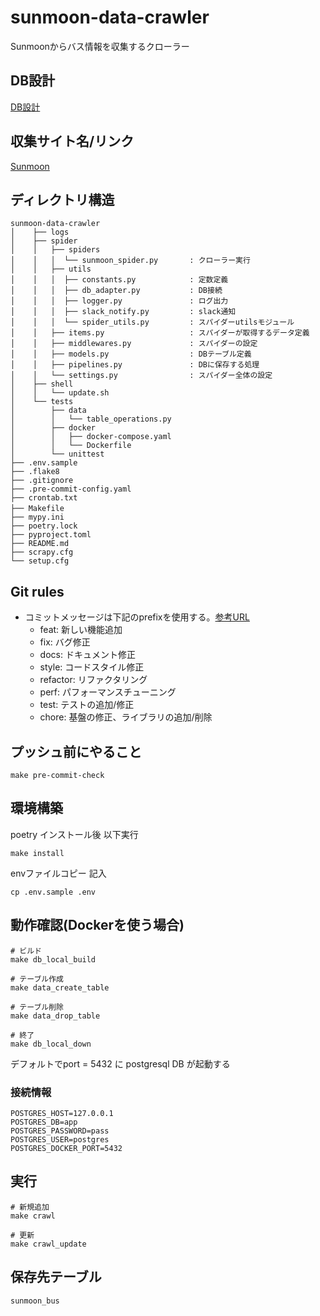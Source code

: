 # sunmoon-data-crawler

Sunmoonからバス情報を収集するクローラー

## DB設計
[DB設計](https://github.com/dumbled0re/sunmoon-data-crawler/blob/feature/spider_module/spider/models.py#L18)

## 収集サイト名/リンク
[Sunmoon](https://lily.sunmoon.ac.kr/MainDefault3.aspx)

## ディレクトリ構造

```
sunmoon-data-crawler
│    ├── logs
│    ├── spider
│    │   ├── spiders
│    │   │  └── sunmoon_spider.py       : クローラー実行
│    │   ├── utils
│    │   │  ├── constants.py            : 定数定義
│    │   │  ├── db_adapter.py           : DB接続
│    │   │  ├── logger.py               : ログ出力
│    │   │  ├── slack_notify.py         : slack通知
│    │   │  └── spider_utils.py         : スパイダーutilsモジュール
│    │   ├── items.py                   : スパイダーが取得するデータ定義
│    │   ├── middlewares.py             : スパイダーの設定
│    │   ├── models.py                  : DBテーブル定義
│    │   ├── pipelines.py               : DBに保存する処理
│    │   └── settings.py                : スパイダー全体の設定
│    ├── shell
│    │   └── update.sh
│    └── tests
│        ├── data
│        │   └── table_operations.py
│        ├── docker
│        │   ├── docker-compose.yaml
│        │   └── Dockerfile
│        └── unittest
├── .env.sample
├── .flake8
├── .gitignore
├── .pre-commit-config.yaml
├── crontab.txt
├── Makefile　　　　　　　　　　
├── mypy.ini
├── poetry.lock
├── pyproject.toml
├── README.md
├── scrapy.cfg
└── setup.cfg
```

## Git rules
- コミットメッセージは下記のprefixを使用する。[参考URL](https://github.com/angular/angular.js/blob/master/DEVELOPERS.md#type)
    - feat: 新しい機能追加
    - fix: バグ修正
    - docs: ドキュメント修正
    - style: コードスタイル修正
    - refactor: リファクタリング
    - perf: パフォーマンスチューニング
    - test: テストの追加/修正
    - chore: 基盤の修正、ライブラリの追加/削除

## プッシュ前にやること
```
make pre-commit-check
```

## 環境構築
poetry インストール後 以下実行
```
make install
```
envファイルコピー 記入
```
cp .env.sample .env
```

## 動作確認(Dockerを使う場合)
```
# ビルド
make db_local_build

# テーブル作成
make data_create_table

# テーブル削除
make data_drop_table

# 終了
make db_local_down
```

デフォルトでport = 5432 に postgresql DB が起動する
### 接続情報
```
POSTGRES_HOST=127.0.0.1
POSTGRES_DB=app
POSTGRES_PASSWORD=pass
POSTGRES_USER=postgres
POSTGRES_DOCKER_PORT=5432
```

## 実行
```
# 新規追加
make crawl

# 更新
make crawl_update
```

## 保存先テーブル
```
sunmoon_bus
```
